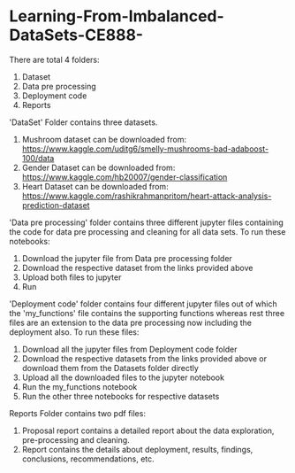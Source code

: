 # Learning-From-Imbalanced-DataSets-CE888-
There are total 4 folders:
1. Dataset
2. Data pre processing
3. Deployment code
4. Reports


'DataSet' Folder contains three datasets.
1. Mushroom dataset can be downloaded from:
https://www.kaggle.com/uditg6/smelly-mushrooms-bad-adaboost-100/data
2. Gender Dataset can be downloaded from:
https://www.kaggle.com/hb20007/gender-classification
3. Heart Dataset can be downloaded from:
https://www.kaggle.com/rashikrahmanpritom/heart-attack-analysis-prediction-dataset


'Data pre processing' folder contains three different jupyter files containing the code for data pre processing and cleaning for all data sets. To run these notebooks:
1. Download the jupyter file from Data pre processing folder
2. Download the respective dataset from the links provided above
3. Upload both files to jupyter
4. Run


'Deployment code' folder contains four different jupyter files out of which the 'my_functions' file contains the supporting functions whereas rest three files are an extension to the data pre processing now including the deployment also. To run these files:
1. Download all the jupyter files from Deployment code folder
2. Download the respective datasets from the links provided above or download them from the Datasets folder directly
3. Upload all the downloaded files to the jupyter notebook
4. Run the my_functions notebook
5. Run the other three notebooks for respective datasets



Reports Folder contains two pdf files:
1. Proposal report contains a detailed report about the data exploration, pre-processing and cleaning. 
2. Report contains the details about deployment, results, findings, conclusions, recommendations, etc.
